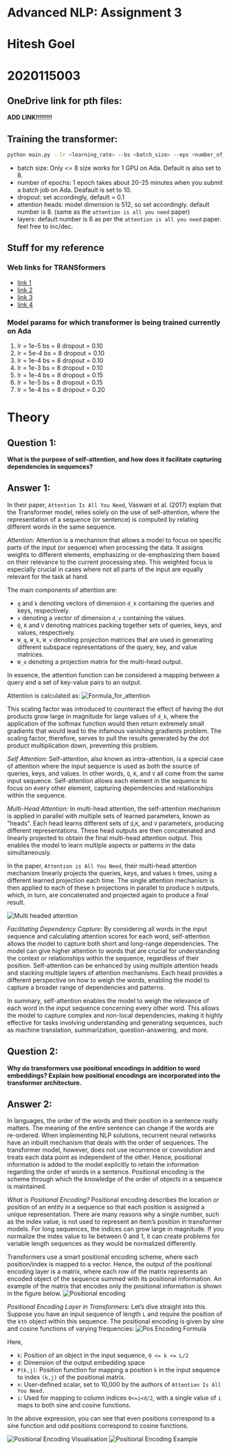 # Advanced NLP: Assignment 3

# Hitesh Goel

# 2020115003

## OneDrive link for pth files:
**ADD LINK!!!!!!!!**

## Training the transformer:

```bash
python main.py --lr <learning_rate> --bs <batch_size> --eps <number_of_epochs> --dropout <dropout> --heads <atttn_heads> --layers <enc_dec_layers>
```

- batch size: Only <= 8 size works for 1 GPU on Ada. Default is also set to 8.
- number of epochs: 1 epoch takes about 20-25 minutes when you submit a batch job on Ada. Deafault is set to 10.
- dropout: set accordingly, default = 0.1
- attention heads: model dimension is 512, so set accordingly. default number is 8. (same as the `attention is all you need` paper)
- layers: default number is 6 as per the `attention is all you need` paper. feel free to inc/dec.

## Stuff for my reference
### Web links for TRANSformers
- [link 1](https://www.kaggle.com/code/arunmohan003/transformer-from-scratch-using-pytorch)
- [link 2](https://towardsdatascience.com/build-your-own-transformer-from-scratch-using-pytorch-84c850470dcb)
- [link 3](https://towardsdatascience.com/7-things-you-didnt-know-about-the-transformer-a70d93ced6b2)
- [link 4](http://jalammar.github.io/illustrated-transformer/)

### Model params for which transformer is being trained currently on Ada
1. lr = 1e-5    bs = 8   dropout = 0.10
2. lr = 5e-4    bs = 8   dropout = 0.10
3. lr = 1e-4    bs = 8   dropout = 0.10
4. lr = 1e-3    bs = 8   dropout = 0.10
5. lr = 1e-4    bs = 8   dropout = 0.15
6. lr = 1e-5    bs = 8   dropout = 0.15
7. lr = 1e-4    bs = 8   dropout = 0.20

# Theory 

## Question 1:
**What is the purpose of self-attention, and how does it facilitate capturing dependencies in sequences?**

## Answer 1:
In their paper, `Attention Is All You Need`, Vaswani et al. (2017) explain that the Transformer model, relies solely on the use of self-attention, where the representation of a sequence (or sentence) is computed by relating different words in the same sequence.

*Attention:*
Attention is a mechanism that allows a model to focus on specific parts of the input (or sequence) when processing the data. It assigns weights to different elements, emphasizing or de-emphasizing them based on their relevance to the current processing step. This weighted focus is especially crucial in cases where not all parts of the input are equally relevant for the task at hand.

The main components of attention are:
- `q` and `k` denoting vectors of dimension `d_k` containing the queries and keys, respectively.
- `v` denoting a vector of dimension `d_v` containing the values.
- `Q`, `K` and `V`  denoting matrices packing together sets of queries, keys, and values, respectively.
- `W_q`, `W_k`, `W_v` denoting projection matrices that are used in generating different subspace representations of the query, key, and value matrices.
- `W_o` denoting a projection matrix for the multi-head output.

In essence, the attention function can be considered a mapping between a query and a set of key-value pairs to an output. 

Attention is calculated as:
![Formula_for_attention](readme/1.jpeg)

This scaling factor was introduced to counteract the effect of having the dot products grow large in magnitude for large values of `d_k`, where the application of the softmax function would then return extremely small gradients that would lead to the infamous vanishing gradients problem. The scaling factor, therefore, serves to pull the results generated by the dot product multiplication down, preventing this problem. 

*Self Attention:*
Self-attention, also known as intra-attention, is a special case of attention where the input sequence is used as both the source of queries, keys, and values. In other words, `Q`, `K`, and `V` all come from the same input sequence. Self-attention allows each element in the sequence to focus on every other element, capturing dependencies and relationships within the sequence.

*Multi-Head Attention:*
In multi-head attention, the self-attention mechanism is applied in parallel with multiple sets of learned parameters, known as "heads". Each head learns different sets of `Q`,`K`, and `V` parameters, producing different representations. These head outputs are then concatenated and linearly projected to obtain the final multi-head attention output. This enables the model to learn multiple aspects or patterns in the data simultaneously.

In the paper, `Attention is All You Need`, their multi-head attention mechanism linearly projects the queries, keys, and values `h` times, using a different learned projection each time. The single attention mechanism is then applied to each of these `h` projections in parallel to produce `h` outputs, which, in turn, are concatenated and projected again to produce a final result.

![Multi headed attention](readme/2.png)

*Facilitating Dependency Capture:*
By considering all words in the input sequence and calculating attention scores for each word, self-attention allows the model to capture both short and long-range dependencies. The model can give higher attention to words that are crucial for understanding the context or relationships within the sequence, regardless of their position. Self-attention can be enhanced by using multiple attention heads and stacking multiple layers of attention mechanisms. Each head provides a different perspective on how to weigh the words, enabling the model to capture a broader range of dependencies and patterns.

In summary, self-attention enables the model to weigh the relevance of each word in the input sequence concerning every other word. This allows the model to capture complex and non-local dependencies, making it highly effective for tasks involving understanding and generating sequences, such as machine translation, summarization, question-answering, and more.

## Question 2:
**Why do transformers use positional encodings in addition to word embeddings? Explain how positional encodings are incorporated into the transformer architecture.**

## Answer 2:
In languages, the order of the words and their position in a sentence really matters. The meaning of the entire sentence can change if the words are re-ordered. When implementing NLP solutions, recurrent neural networks have an inbuilt mechanism that deals with the order of sequences. The transformer model, however, does not use recurrence or convolution and treats each data point as independent of the other. Hence, positional information is added to the model explicitly to retain the information regarding the order of words in a sentence. Positional encoding is the scheme through which the knowledge of the order of objects in a sequence is maintained.

*What is Positional Encoding?*
Positional encoding describes the location or position of an entity in a sequence so that each position is assigned a unique representation. There are many reasons why a single number, such as the index value, is not used to represent an item’s position in transformer models. For long sequences, the indices can grow large in magnitude. If you normalize the index value to lie between 0 and 1, it can create problems for variable length sequences as they would be normalized differently.

Transformers use a smart positional encoding scheme, where each position/index is mapped to a vector. Hence, the output of the positional encoding layer is a matrix, where each row of the matrix represents an encoded object of the sequence summed with its positional information. An example of the matrix that encodes only the positional information is shown in the figure below.
![Positional encoding](readme/3.png)

*Positional Encoding Layer in Transformers:*
Let’s dive straight into this. Suppose you have an input sequence of length `L` and require the position of the `kth` object within this sequence. The positional encoding is given by sine and cosine functions of varying frequencies:
![Pos Encoding Formula](readme/4.jpeg)

Here,
- `k`: Position of an object in the input sequence, `0 <= k <= L/2`
- `d`: Dimension of the output embedding space
- `P(k,j)`: Position function for mapping a position `k` in the input sequence to index `(k,j)` of the positional matrix.
- `n`: User-defined scalar, set to 10,000 by the authors of `Attention Is All You Need.`
- `i`: Used for mapping to column indices `0<=i<d/2`, with a single value of `i` maps to both sine and cosine functions.

In the above expression, you can see that even positions correspond to a sine function and odd positions correspond to cosine functions.

![Positional Encoding Visualisation](readme/5.jpeg)
![Positional Encoding Example](readme/6.webp)

